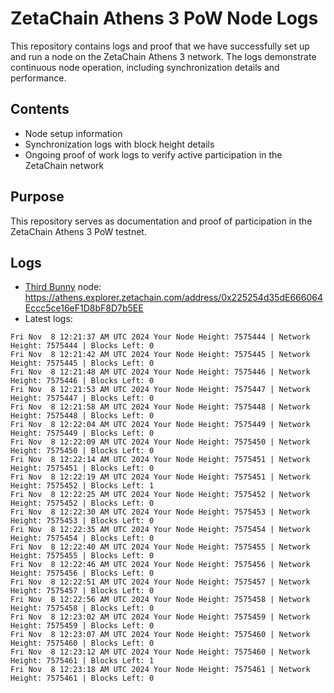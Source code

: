 # ZetaChain Athens 3 PoW Node Logs
This repository contains logs and proof that we have successfully set up and run a node on the ZetaChain Athens 3 network. The logs demonstrate continuous node operation, including synchronization details and performance.

## Contents
- Node setup information
- Synchronization logs with block height details
- Ongoing proof of work logs to verify active participation in the ZetaChain network

## Purpose
This repository serves as documentation and proof of participation in the ZetaChain Athens 3 PoW testnet.

## Logs

- [Third Bunny](https://thirdbunny.xyz/) node: https://athens.explorer.zetachain.com/address/0x225254d35dE666064Eccc5ce16eF1D8bF8D7b5EE
- Latest logs:
```
Fri Nov  8 12:21:37 AM UTC 2024 Your Node Height: 7575444 | Network Height: 7575444 | Blocks Left: 0
Fri Nov  8 12:21:42 AM UTC 2024 Your Node Height: 7575445 | Network Height: 7575445 | Blocks Left: 0
Fri Nov  8 12:21:48 AM UTC 2024 Your Node Height: 7575446 | Network Height: 7575446 | Blocks Left: 0
Fri Nov  8 12:21:53 AM UTC 2024 Your Node Height: 7575447 | Network Height: 7575447 | Blocks Left: 0
Fri Nov  8 12:21:58 AM UTC 2024 Your Node Height: 7575448 | Network Height: 7575448 | Blocks Left: 0
Fri Nov  8 12:22:04 AM UTC 2024 Your Node Height: 7575449 | Network Height: 7575449 | Blocks Left: 0
Fri Nov  8 12:22:09 AM UTC 2024 Your Node Height: 7575450 | Network Height: 7575450 | Blocks Left: 0
Fri Nov  8 12:22:14 AM UTC 2024 Your Node Height: 7575451 | Network Height: 7575451 | Blocks Left: 0
Fri Nov  8 12:22:19 AM UTC 2024 Your Node Height: 7575451 | Network Height: 7575452 | Blocks Left: 1
Fri Nov  8 12:22:25 AM UTC 2024 Your Node Height: 7575452 | Network Height: 7575452 | Blocks Left: 0
Fri Nov  8 12:22:30 AM UTC 2024 Your Node Height: 7575453 | Network Height: 7575453 | Blocks Left: 0
Fri Nov  8 12:22:35 AM UTC 2024 Your Node Height: 7575454 | Network Height: 7575454 | Blocks Left: 0
Fri Nov  8 12:22:40 AM UTC 2024 Your Node Height: 7575455 | Network Height: 7575455 | Blocks Left: 0
Fri Nov  8 12:22:46 AM UTC 2024 Your Node Height: 7575456 | Network Height: 7575456 | Blocks Left: 0
Fri Nov  8 12:22:51 AM UTC 2024 Your Node Height: 7575457 | Network Height: 7575457 | Blocks Left: 0
Fri Nov  8 12:22:56 AM UTC 2024 Your Node Height: 7575458 | Network Height: 7575458 | Blocks Left: 0
Fri Nov  8 12:23:02 AM UTC 2024 Your Node Height: 7575459 | Network Height: 7575459 | Blocks Left: 0
Fri Nov  8 12:23:07 AM UTC 2024 Your Node Height: 7575460 | Network Height: 7575460 | Blocks Left: 0
Fri Nov  8 12:23:12 AM UTC 2024 Your Node Height: 7575460 | Network Height: 7575461 | Blocks Left: 1
Fri Nov  8 12:23:18 AM UTC 2024 Your Node Height: 7575461 | Network Height: 7575461 | Blocks Left: 0
```
